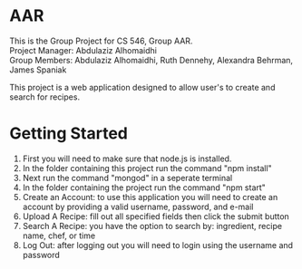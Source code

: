 # AAR

This is the Group Project for CS 546, Group AAR. <br />
Project Manager: Abdulaziz Alhomaidhi <br />
Group Members: Abdulaziz Alhomaidhi, Ruth Dennehy, Alexandra Behrman, James Spaniak <br />

This project is a web application designed to allow user's to create and search for recipes.

# Getting Started
1. First you will need to make sure that node.js is installed.
2. In the folder containing this project run the command "npm install"
3. Next run the command "mongod" in a seperate terminal 
4. In the folder containing the project run the command "npm start"
5. Create an Account: to use this application you will need to create an account by providing a valid username, password, and e-mail 
6. Upload A Recipe: fill out all specified fields then click the submit button
7. Search A Recipe: you have the option to search by: ingredient, recipe name, chef, or time
8. Log Out: after logging out you will need to login using the username and password
